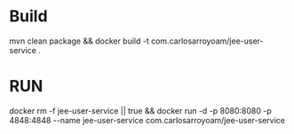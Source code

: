 # Build
mvn clean package && docker build -t com.carlosarroyoam/jee-user-service .

# RUN
docker rm -f jee-user-service || true && docker run -d -p 8080:8080 -p 4848:4848 --name jee-user-service com.carlosarroyoam/jee-user-service 